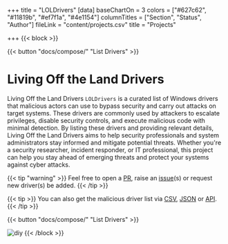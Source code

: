 +++
title = "LOLDrivers"
[data]
baseChartOn = 3
colors = ["#627c62", "#11819b", "#ef7f1a", "#4e1154"]
columnTitles = ["Section", "Status", "Author"]
fileLink = "content/projects.csv"
title = "Projects"

+++
{{< block >}}

{{< button "docs/compose/" "List Drivers" >}}

# Living Off the Land Drivers 

Living Off the Land Drivers `LOLDrivers` is a curated list of Windows drivers that malicious actors can use to bypass security and carry out attacks on target systems. These drivers are commonly used by attackers to escalate privileges, disable security controls, and execute malicious code with minimal detection. By listing these drivers and providing relevant details, Living Off the Land Drivers aims to help security professionals and system administrators stay informed and mitigate potential threats. Whether you're a security researcher, incident responder, or IT professional, this project can help you stay ahead of emerging threats and protect your systems against cyber attacks.

{{< tip "warning" >}}
Feel free to open a [PR](https://github.com/magicsword-io/LOLDrivers/pulls), raise an [issue](https://github.com/magicsword-io/LOLDrivers/issues/new/choose "Open a Github Issue")(s) or request new driver(s) be added. {{< /tip >}}

{{< tip >}}
You can also get the malicious driver list via [CSV](), [JSON]() or [API]().
{{< /tip >}}

{{< button "docs/compose/" "List Drivers" >}}

![diy](/images/chickens.jpg)
{{< /block >}}
